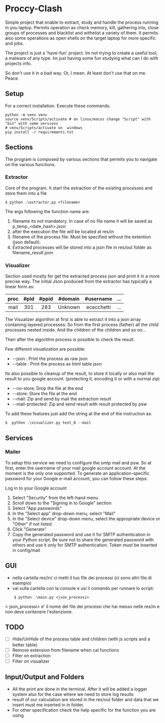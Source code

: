 # Proccy-Clash
Simple project that enable to extract, study and handle the process running in you laptop. 
Permits operation as check memory, kill, gathering inlo, close groups of processes and blacklist and withelist a
variety of them.
It permits also some operations as open shells on the target laptop for more specific and jobs.

The project is just a 'have-fun' project. Im not trying to create a useful tool, a malware of any type. 
Im just having some fun studying what can I do with projects info. 

So don't use it in a bad way. Or, I mean. At least don't use that on me. Peace.  


## Setup
For a correct installation. Execute these commands.
```shell
python -m venv venv
source venv/Scripts/activate # on linux/macos change "Script" with "bin" with some versions
# venv/Scripts/activate on  windows
pip install -r requirements.txt
```

## Sections
The program is composed by various sections that permits you to navigate on the various functions.

### Extractor
Core of the program. It start the extraction of the existing processes and store them into a file 
```shell
$ python .\extractor.py <filename>  
```
The args following the function name are:
1. filename its not mandatory. In case of no file name it will be saved as p_temp_<date_hash>.json
2. after the execution the file will be located at res/in
3. filename of the process file. Must be specified without the extention (json default). 
4. Extracted processes will be stored into a json file in res/out folder as filename_result.json

### Visualizer 
Section used mostly for get the extracted process json and print it in a more precise way.
The initial Json produced from the extractor has typically a linear form as: 

| proc | #pid | #ppid | #domain | #username  | ...   |
|:----:|:----:|:-----:|:-------:|:----------:| :---: |
| mail | 301  |  283  | Unknown | ececchetti | ...   |

The Visualizer algorithm at first is able to extract it into a json array containing layered processes:
So from the first process (father) all the child processes nested inside. And the children of the children 
and so on...

Then after the algorithm process is possible to check the result.

Few different visualization are possible:
- --json : Print the process as raw json
- --table : Print the process as html table json

Its also possible to cleanup of the result, to store it locally or also mail the result to you google account.
(protecting it, encoding it or with a normal zip)
- --no-store: Drop the file at the end
- --store: Store the file at the end
- --mail: Zip and send by mail the extraction result
- --mail-protected: Zip and send result with result protected by psw

To add these features just add the string at the end of the instruction as:
```shell
$  python .\visualizer.py test_0 --mail
```

## Services
### Mailer
To setup this service we need to configure the smtp mail and psw.
So at first, enter the username of your mail google account account. At the moment is the only one supported.
To generate an application-specific password for your Google e-mail account, you can follow these steps:

Log in to your Google account
1. Select "Security" from the left-hand menu
2. Scroll down to the "Signing in to Google" section
3. Select "App passwords"
4. In the "Select app" drop-down menu, select "Mail"
5. In the "Select device" drop-down menu, select the appropriate device or "Other" if not listed
6. Click "Generate"
7. Copy the generated password and use it for SMTP authentication in your Python script.
Be sure not to share the generated password with others and use it only for SMTP authentication.
Token must be inserted in config/mail


## GUI
- nella cartella res/in/ ci metti il tuo file dei processi (ci sono altri file di esempio)
- vai sulla cartella con la console e usi il comando per runnare lo script:

```shell
    $ python .\main.py <json_processi>
```

 < json_processi> e' il nome del file dei processi che hai messo nelle res/in e non deve contenere l'estenzione. 

## TODO
- [ ] Hide/UnHide of the process table and children (with js scripts and a better table)
- [ ] Remove extension from filename when cal functions 
- [ ] Filter on extraction
- [ ] Filter on visualizer

## Input/Output and Folders
- All the print are done in the terminal. After it will be added a logger system also for the case where we need to 
store log results
- result of our calculation are stored in the res/out folder and data that we insert must me inserted in in folder. 
- For other specification check the help specific for the function you are using